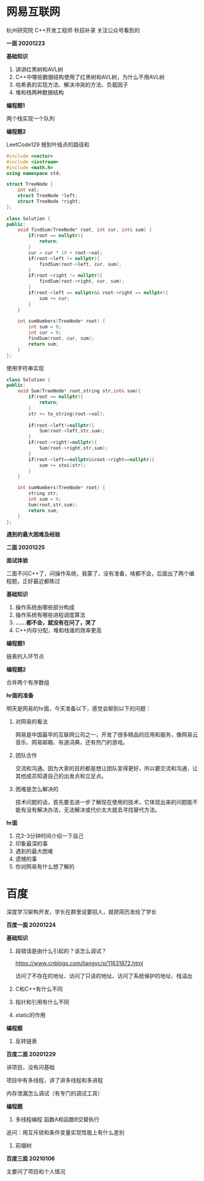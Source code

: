 # 网易互联网 

杭州研究院 C++开发工程师  秋招补录 关注公众号看到的

**一面 20201223**

**基础知识**

1. 讲讲红黑树和AVL树
2. C++中哪些数据结构使用了红黑树和AVL树，为什么不用AVL树
3. 哈希表的实现方法、解决冲突的方法、负载因子
4. 堆和栈两种数据结构

**编程题1** 

两个栈实现一个队列

**编程题2** 

LeetCode129 根到叶结点的路径和

```c++
#include <vector>
#include <iostream>
#include <math.h>
using namespace std;

struct TreeNode {
    int val;
    struct TreeNode *left;
    struct TreeNode *right;
};
 
class Solution {
public:
    void findSum(TreeNode* root, int cur, int& sum) {
        if(root == nullptr){
            return;
        } 
        cur = cur * 10 + root->val;
        if(root->left != nullptr){
            findSum(root->left, cur, sum);
        }
        if(root->right != nullptr){ 
            findSum(root->right, cur, sum);
        }
        if(root->left == nullptr&& root->right == nullptr){
            sum += cur;
        }
    }
    
    int sumNumbers(TreeNode* root) {
        int sum = 0;
        int cur = 0;
        findSum(root, cur, sum);
        return sum;
    }
};
```

使用字符串实现

```c++
class Solution {
public:
    void Sum(TreeNode* root,string str,int& sum){
        if(root == nullptr){
            return;
        }
        str += to_string(root->val);
        
        if(root->left!=nullptr){
            Sum(root->left,str,sum);
        }
        if(root->right!=nullptr){
            Sum(root->right,str,sum);
        }
        if(root->left==nullptr&&root->right==nullptr){
            sum += stoi(str);
        }
    }

    int sumNumbers(TreeNode* root) {
        string str;
        int sum = 0;
        Sum(root,str,sum);
        return sum;
    }
};
```

**遇到的最大困难及经验**

**二面 20201225**

**面试体验**

二面不问C++了，问操作系统，我蒙了，没有准备，啥都不会，后面出了两个编程题，正好最近都练过

**基础知识**

1. 操作系统由哪些部分构成
2. 操作系统有哪些进程调度算法
3. **……都不会，就没有在问了，哭了**
4. C++内存分配，堆和栈谁的效率更高

**编程题1** 

链表的入环节点

**编程题2** 

合并两个有序数组

**hr面的准备**

明天是网易的hr面，今天准备以下，感觉会聊到以下的问题：

1. 对网易的看法

   网易是中国最早的互联网公司之一，开发了很多精品的应用和服务，像网易云音乐、网易邮箱、有道词典，还有热门的游戏。

2. 团队合作

   交流和沟通。因为大家的目的都是想让团队变得更好，所以要交流和沟通，让其他成员知道自己的出发点和立足点。

3. 困难是怎么解决的

   技术问题的话，首先要去进一步了解现在使用的技术，它体现出来的问题能不能有没有解决办法，无法解决或代价太大就去寻找替代方法。
   

**hr面**

1. 花2-3分钟时间介绍一下自己
2. 印象最深的事
3. 遇到的最大困难
4. 遗憾的事
5. 你对网易有什么想了解的


# 百度 

深度学习架构开发，学长在群里说要招人，就把简历发给了学长

**百度一面 20201224**

**基础知识**

1. 段错误是由什么引起的？该怎么调试？

   https://www.cnblogs.com/liangyc/p/11631872.html

   访问了不存在的地址、访问了只读的地址、访问了系统保护的地址、栈溢出

2. C和C++有什么不同

3. 指针和引用有什么不同

4. static的作用

**编程题**

1. 反转链表

**百度二面 20201229**

讲项目，没有问基础

项目中有多线程，讲了讲多线程和多进程

内存泄漏怎么调试（有专门的调试工具）

**编程题**

1. 多线程编程  函数A和函数B交替执行

追问：用互斥锁和条件变量实现性能上有什么差别

1. 前缀树

**百度三面 20210106**

主要问了项目和个人情况

